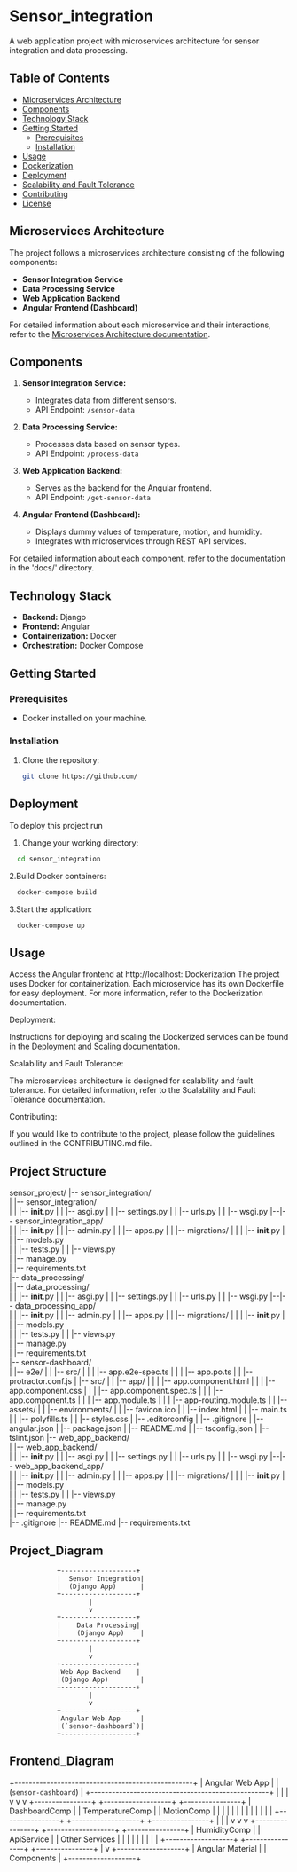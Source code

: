 # Sensor_integration

A web application project with microservices architecture for sensor integration and data processing.

## Table of Contents

- [Microservices Architecture](#microservices-architecture)
- [Components](#components)
- [Technology Stack](#technology-stack)
- [Getting Started](#getting-started)
  - [Prerequisites](#prerequisites)
  - [Installation](#installation)
- [Usage](#usage)
- [Dockerization](#dockerization)
- [Deployment](#deployment)
- [Scalability and Fault Tolerance](#scalability-and-fault-tolerance)
- [Contributing](#contributing)
- [License](#license)

## Microservices Architecture

The project follows a microservices architecture consisting of the following components:

- **Sensor Integration Service**
- **Data Processing Service**
- **Web Application Backend**
- **Angular Frontend (Dashboard)**

For detailed information about each microservice and their interactions, refer to the [Microservices Architecture documentation](docs/microservices_architecture.md).

## Components

1. **Sensor Integration Service:**
   - Integrates data from different sensors.
   - API Endpoint: `/sensor-data`

2. **Data Processing Service:**
   - Processes data based on sensor types.
   - API Endpoint: `/process-data`

3. **Web Application Backend:**
   - Serves as the backend for the Angular frontend.
   - API Endpoint: `/get-sensor-data`

4. **Angular Frontend (Dashboard):**
   - Displays dummy values of temperature, motion, and humidity.
   - Integrates with microservices through REST API services.

For detailed information about each component, refer to the documentation in the 'docs/' directory.

## Technology Stack

- **Backend:** Django
- **Frontend:** Angular
- **Containerization:** Docker
- **Orchestration:** Docker Compose

## Getting Started

### Prerequisites

- Docker installed on your machine.

### Installation

1. Clone the repository:

   ```bash
   git clone https://github.com/
## Deployment

To deploy this project run

1. Change your working directory:

```bash
  cd sensor_integration
```

2.Build Docker containers:
```bash
  docker-compose build
```
3.Start the application:
```bash
  docker-compose up
```


## Usage

Access the Angular frontend at http://localhost:
Dockerization
The project uses Docker for containerization. Each microservice has its own Dockerfile for easy deployment. For more information, refer to the Dockerization documentation.

Deployment:

Instructions for deploying and scaling the Dockerized services can be found in the Deployment and Scaling documentation.

Scalability and Fault Tolerance:

The microservices architecture is designed for scalability and fault tolerance. For detailed information, refer to the Scalability and Fault Tolerance documentation.

Contributing:

If you would like to contribute to the project, please follow the guidelines outlined in the CONTRIBUTING.md file.


## Project Structure

sensor_project/
|-- sensor_integration/             
|   |-- sensor_integration/        
|   |   |-- __init__.py
|   |   |-- asgi.py
|   |   |-- settings.py
|   |   |-- urls.py
|   |   |-- wsgi.py
|--|-- sensor_integration_app/      
|   |   |-- __init__.py
|   |   |-- admin.py
|   |   |-- apps.py
|   |   |-- migrations/
|   |   |   |-- __init__.py
|   |   |-- models.py               
|   |   |-- tests.py
|   |   |-- views.py               
|   |-- manage.py                   
|   |-- requirements.txt            
|-- data_processing/               
|   |-- data_processing/           
|   |   |-- __init__.py
|   |   |-- asgi.py
|   |   |-- settings.py
|   |   |-- urls.py
|   |   |-- wsgi.py
|--|-- data_processing_app/       
|   |   |-- __init__.py
|   |   |-- admin.py
|   |   |-- apps.py
|   |   |-- migrations/
|   |   |   |-- __init__.py
|   |   |-- models.py               
|   |   |-- tests.py
|   |   |-- views.py                
|   |-- manage.py                   
|   |-- requirements.txt           
|-- sensor-dashboard/              
|   |-- e2e/
|   |   |-- src/
|   |   |   |-- app.e2e-spec.ts
|   |   |   |-- app.po.ts
|   |   |-- protractor.conf.js
|   |-- src/
|   |   |-- app/
|   |   |   |-- app.component.html
|   |   |   |-- app.component.css
|   |   |   |-- app.component.spec.ts
|   |   |   |-- app.component.ts
|   |   |   |-- app.module.ts
|   |   |   |-- app-routing.module.ts
|   |   |-- assets/
|   |   |-- environments/
|   |   |-- favicon.ico
|   |   |-- index.html
|   |   |-- main.ts
|   |   |-- polyfills.ts
|   |   |-- styles.css
|   |-- .editorconfig
|   |-- .gitignore
|   |-- angular.json
|   |-- package.json
|   |-- README.md
|   |-- tsconfig.json
|   |-- tslint.json
|-- web_app_backend/               
|   |-- web_app_backend/          
|   |   |-- __init__.py
|   |   |-- asgi.py
|   |   |-- settings.py
|   |   |-- urls.py
|   |   |-- wsgi.py
|--|-- web_app_backend_app/       
|   |   |-- __init__.py
|   |   |-- admin.py
|   |   |-- apps.py
|   |   |-- migrations/
|   |   |   |-- __init__.py
|   |   |-- models.py               
|   |   |-- tests.py
|   |   |-- views.py               
|   |-- manage.py                   
|   |-- requirements.txt            
|-- .gitignore
|-- README.md
|-- requirements.txt               



## Project_Diagram


                +-------------------+
                |  Sensor Integration|
                |  (Django App)      |
                +-------------------+
                        |
                        v
                +-------------------+
                |    Data Processing|
                |    (Django App)    |
                +-------------------+
                        |
                        v
                +-------------------+
                |Web App Backend    |
                |(Django App)        |
                +-------------------+
                        |
                        v
                +-------------------+
                |Angular Web App     |
                |(`sensor-dashboard`)|
                +-------------------+



## Frontend_Diagram

+--------------------------------------------------+
|               Angular Web App                     |
|           (`sensor-dashboard`)                     |
+--------------------------------------------------+
        |                     |                    |
        v                     v                    v
+----------------+ +-------------------+ +----------------+
| DashboardComp  | | TemperatureComp   | | MotionComp     |
|                | |                   | |                |
|                | |                   | |                |
+----------------+ +-------------------+ +----------------+
        |                     |                    |
        v                     v                    v
+----------------+ +-------------------+ +----------------+
| HumidityComp   | | ApiService        | | Other Services |
|                | |                   | |                |
|                | +-------------------+ +----------------+
+----------------+
        |
        v
+-------------------+
| Angular Material  |
| Components        |
+-------------------+







